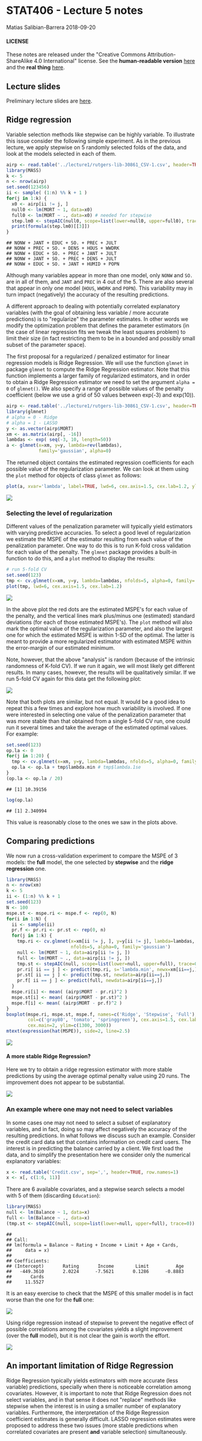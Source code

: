 STAT406 - Lecture 5 notes
================
Matias Salibian-Barrera
2018-09-20

#### LICENSE

These notes are released under the "Creative Commons Attribution-ShareAlike 4.0 International" license. See the **human-readable version** [here](https://creativecommons.org/licenses/by-sa/4.0/) and the **real thing** [here](https://creativecommons.org/licenses/by-sa/4.0/legalcode).

Lecture slides
--------------

Preliminary lecture slides are [here](STAT406-18-lecture-5.pdf).

Ridge regression
----------------

Variable selection methods like stepwise can be highly variable. To illustrate this issue consider the following simple experiment. As in the previous lecture, we apply stepwise on 5 randomly selected folds of the data, and look at the models selected in each of them.

``` r
airp <- read.table('../lecture1/rutgers-lib-30861_CSV-1.csv', header=TRUE, sep=',')
library(MASS)
k <- 5
n <- nrow(airp)
set.seed(123456)
ii <- sample( (1:n) %% k + 1 )
for(j in 1:k) {
  x0 <- airp[ii != j, ]
  null0 <- lm(MORT ~ 1, data=x0)
  full0 <- lm(MORT ~ ., data=x0) # needed for stepwise
  step.lm0 <- stepAIC(null0, scope=list(lower=null0, upper=full0), trace=FALSE)
  print(formula(step.lm0)[[3]])
}
```

    ## NONW + JANT + EDUC + SO. + PREC + JULT
    ## NONW + PREC + SO. + DENS + HOUS + WWDRK
    ## NONW + EDUC + SO. + PREC + JANT + JULT
    ## NONW + JANT + SO. + PREC + DENS + JULT
    ## NONW + EDUC + SO. + JANT + HUMID + POPN

Although many variables appear in more than one model, only `NONW` and `SO.` are in all of them, and `JANT` and `PREC` in 4 out of the 5. There are also several that appear in only one model (`HOUS`, `WWDRK` and `POPN`). <!-- `EDUC` 3 --> <!-- `JULT` in 3,  --> <!-- `DENS` in 2 --> <!-- and  --> This variability may in turn impact (negatively) the accuracy of the resulting predictions.

A different approach to dealing with potentially correlated explanatory variables (with the goal of obtaining less variable / more accurate predictions) is to "regularize" the parameter estimates. In other words we modify the optimization problem that defines the parameter estimators (in the case of linear regression fits we tweak the least squares problem) to limit their size (in fact restricting them to be in a bounded and possibly small subset of the parameter space).

The first proposal for a regularized / penalized estimator for linear regression models is Ridge Regression. We will use the function `glmnet` in package `glmnet` to compute the Ridge Regression estimator. Note that this function implements a larger family of regularized estimators, and in order to obtain a Ridge Regression estimator we need to set the argument `alpha = 0` of `glmnet()`. <!-- We use Ridge Regression with the air pollution data to obtain a --> <!-- more stable predictor. --> We also specify a range of possible values of the penalty coefficient (below we use a grid of 50 values between exp(-3) and exp(10)).

``` r
airp <- read.table('../lecture1/rutgers-lib-30861_CSV-1.csv', header=TRUE, sep=',')
library(glmnet)
# alpha = 0 - Ridge
# alpha = 1 - LASSO
y <- as.vector(airp$MORT)
xm <- as.matrix(airp[, -16])
lambdas <- exp( seq(-3, 10, length=50))
a <- glmnet(x=xm, y=y, lambda=rev(lambdas),
            family='gaussian', alpha=0)
```

The returned object contains the estimated regression coefficients for each possible value of the regularization parameter. We can look at them using the `plot` method for objects of class `glmnet` as follows:

``` r
plot(a, xvar='lambda', label=TRUE, lwd=6, cex.axis=1.5, cex.lab=1.2, ylim=c(-20, 20))
```

![](README_files/figure-markdown_github/ridge.plot-1.png)

### Selecting the level of regularization

Different values of the penalization parameter will typically yield estimators with varying predictive accuracies. To select a good level of regularization we estimate the MSPE of the estimator resulting from each value of the penalization parameter. One way to do this is to run K-fold cross validation for each value of the penalty. The `glmnet` package provides a built-in function to do this, and a `plot` method to display the results:

``` r
# run 5-fold CV
set.seed(123)
tmp <- cv.glmnet(x=xm, y=y, lambda=lambdas, nfolds=5, alpha=0, family='gaussian')
plot(tmp, lwd=6, cex.axis=1.5, cex.lab=1.2)
```

![](README_files/figure-markdown_github/ridge.cv-1.png)

In the above plot the red dots are the estimated MSPE's for each value of the penalty, and the vertical lines mark plus/minus one (estimated) standard deviations (for each of those estimated MSPE's). The `plot` method will also mark the optimal value of the regularization parameter, and also the largest one for which the estimated MSPE is within 1-SD of the optimal. The latter is meant to provide a more regularized estimator with estimated MSPE within the error-margin of our estimated minimum.

Note, however, that the above "analysis" is random (because of the intrinsic randomness of K-fold CV). If we run it again, we will most likely get different results. In many cases, however, the results will be qualitatively similar. If we run 5-fold CV again for this data get the following plot:

![](README_files/figure-markdown_github/ridge.cv2-1.png)

Note that both plots are similar, but not equal. It would be a good idea to repeat this a few times and explore how much variability is involved. If one were interested in selecting one value of the penalization parameter that was more stable than that obtained from a single 5-fold CV run, one could run it several times and take the average of the estimated optimal values. For example:

``` r
set.seed(123)
op.la <- 0
for(j in 1:20) {
  tmp <- cv.glmnet(x=xm, y=y, lambda=lambdas, nfolds=5, alpha=0, family='gaussian')
  op.la <- op.la + tmp$lambda.min # tmp$lambda.1se
}
(op.la <- op.la / 20)
```

    ## [1] 10.39156

``` r
log(op.la)
```

    ## [1] 2.340994

This value is reasonably close to the ones we saw in the plots above.

Comparing predictions
---------------------

We now run a cross-validation experiment to compare the MSPE of 3 models: the **full** model, the one selected by **stepwise** and the **ridge regression** one.

``` r
library(MASS)
n <- nrow(xm)
k <- 5
ii <- (1:n) %% k + 1
set.seed(123)
N <- 100
mspe.st <- mspe.ri <- mspe.f <- rep(0, N)
for(i in 1:N) {
  ii <- sample(ii)
  pr.f <- pr.ri <- pr.st <- rep(0, n)
  for(j in 1:k) {
    tmp.ri <- cv.glmnet(x=xm[ii != j, ], y=y[ii != j], lambda=lambdas,
                        nfolds=5, alpha=0, family='gaussian')
    null <- lm(MORT ~ 1, data=airp[ii != j, ])
    full <- lm(MORT ~ ., data=airp[ii != j, ])
    tmp.st <- stepAIC(null, scope=list(lower=null, upper=full), trace=0)
    pr.ri[ ii == j ] <- predict(tmp.ri, s='lambda.min', newx=xm[ii==j,])
    pr.st[ ii == j ] <- predict(tmp.st, newdata=airp[ii==j,])
    pr.f[ ii == j ] <- predict(full, newdata=airp[ii==j,])
  }
  mspe.ri[i] <- mean( (airp$MORT - pr.ri)^2 )
  mspe.st[i] <- mean( (airp$MORT - pr.st)^2 )
  mspe.f[i] <- mean( (airp$MORT - pr.f)^2 )
}
boxplot(mspe.ri, mspe.st, mspe.f, names=c('Ridge', 'Stepwise', 'Full'), 
        col=c('gray80', 'tomato', 'springgreen'), cex.axis=1.5, cex.lab=1.5, 
        cex.main=2, ylim=c(1300, 3000))
mtext(expression(hat(MSPE)), side=2, line=2.5)
```

![](README_files/figure-markdown_github/ridge.mspe-1.png)

#### A more stable Ridge Regression?

Here we try to obtain a ridge regression estimator with more stable predictions by using the average optimal penalty value using 20 runs. The improvement does not appear to be substantial.

![](README_files/figure-markdown_github/stableridge.mspe-1.png)

### An example where one may not need to select variables

In some cases one may not need to select a subset of explanatory variables, and in fact, doing so may affect negatively the accuracy of the resulting predictions. In what follows we discuss such an example. Consider the credit card data set that contains information on credit card users. The interest is in predicting the balance carried by a client. We first load the data, and to simplify the presentation here we consider only the numerical explanatory variables:

``` r
x <- read.table('Credit.csv', sep=',', header=TRUE, row.names=1)
x <- x[, c(1:6, 11)]
```

There are 6 available covariates, and a stepwise search selects a model with 5 of them (discarding `Education`):

``` r
library(MASS)
null <- lm(Balance ~ 1, data=x)
full <- lm(Balance ~ ., data=x)
(tmp.st <- stepAIC(null, scope=list(lower=null, upper=full), trace=0))
```

    ## 
    ## Call:
    ## lm(formula = Balance ~ Rating + Income + Limit + Age + Cards, 
    ##     data = x)
    ## 
    ## Coefficients:
    ## (Intercept)       Rating       Income        Limit          Age  
    ##   -449.3610       2.0224      -7.5621       0.1286      -0.8883  
    ##       Cards  
    ##     11.5527

It is an easy exercise to check that the MSPE of this smaller model is in fact worse than the one for the **full** one:

![](README_files/figure-markdown_github/credit3-1.png)

Using ridge regression instead of stepwise to prevent the negative effect of possible correlations among the covariates yields a slight improvement (over the **full** model), but it is not clear the gain is worth the effort.

![](README_files/figure-markdown_github/credit4-1.png)

An important limitation of Ridge Regression
-------------------------------------------

Ridge Regression typically yields estimators with more accurate (less variable) predictions, specially when there is noticeable correlation among covariates. However, it is important to note that Ridge Regression does not select variables, and in that sense it does not "replace" methods like stepwise when the interest is in using a smaller number of explanatory variables. Furthermore, the interpretation of the Ridge Regression coefficient estimates is generally difficult. LASSO regression estimates were proposed to address these two issues (more stable predictions when correlated covariates are present **and** variable selection) simultaneously.

